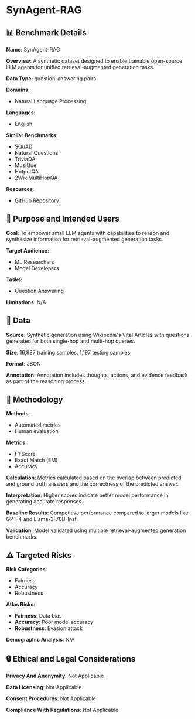 # SynAgent-RAG

## 📊 Benchmark Details

**Name**: SynAgent-RAG

**Overview**: A synthetic dataset designed to enable trainable open-source LLM agents for unified retrieval-augmented generation tasks.

**Data Type**: question-answering pairs

**Domains**:
- Natural Language Processing

**Languages**:
- English

**Similar Benchmarks**:
- SQuAD
- Natural Questions
- TriviaQA
- MusiQue
- HotpotQA
- 2WikiMultiHopQA

**Resources**:
- [GitHub Repository](https://github.com/user/repo)

## 🎯 Purpose and Intended Users

**Goal**: To empower small LLM agents with capabilities to reason and synthesize information for retrieval-augmented generation tasks.

**Target Audience**:
- ML Researchers
- Model Developers

**Tasks**:
- Question Answering

**Limitations**: N/A

## 💾 Data

**Source**: Synthetic generation using Wikipedia's Vital Articles with questions generated for both single-hop and multi-hop queries.

**Size**: 16,987 training samples, 1,197 testing samples

**Format**: JSON

**Annotation**: Annotation includes thoughts, actions, and evidence feedback as part of the reasoning process.

## 🔬 Methodology

**Methods**:
- Automated metrics
- Human evaluation

**Metrics**:
- F1 Score
- Exact Match (EM)
- Accuracy

**Calculation**: Metrics calculated based on the overlap between predicted and ground truth answers and the correctness of the predicted answer.

**Interpretation**: Higher scores indicate better model performance in generating accurate responses.

**Baseline Results**: Competitive performance compared to larger models like GPT-4 and Llama-3-70B-Inst.

**Validation**: Model validated using multiple retrieval-augmented generation benchmarks.

## ⚠️ Targeted Risks

**Risk Categories**:
- Fairness
- Accuracy
- Robustness

**Atlas Risks**:
- **Fairness**: Data bias
- **Accuracy**: Poor model accuracy
- **Robustness**: Evasion attack

**Demographic Analysis**: N/A

## 🔒 Ethical and Legal Considerations

**Privacy And Anonymity**: Not Applicable

**Data Licensing**: Not Applicable

**Consent Procedures**: Not Applicable

**Compliance With Regulations**: Not Applicable
